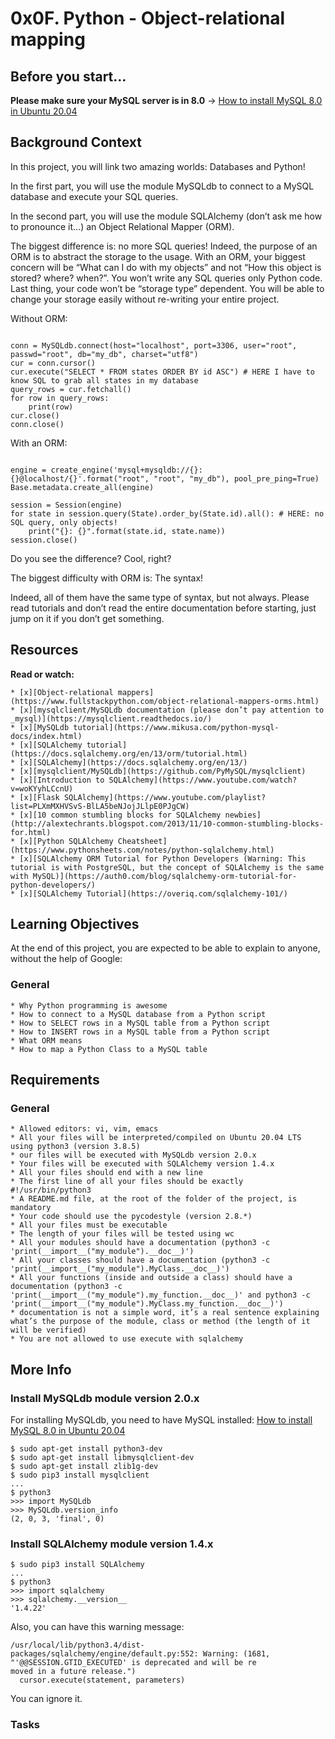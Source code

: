# 0x0F. Python - Object-relational mapping
## Before you start…
__Please make sure your MySQL server is in 8.0__ -> [How to install MySQL 8.0 in Ubuntu 20.04](https://intranet.alxswe.com/projects/272)

## Background Context

In this project, you will link two amazing worlds: Databases and Python!

In the first part, you will use the module MySQLdb to connect to a MySQL database and execute your SQL queries.

In the second part, you will use the module SQLAlchemy (don’t ask me how to pronounce it…) an Object Relational Mapper (ORM).

The biggest difference is: no more SQL queries! Indeed, the purpose of an ORM is to abstract the storage to the usage. With an ORM, your biggest concern will be “What can I do with my objects” and not “How this object is stored? where? when?”. You won’t write any SQL queries only Python code. Last thing, your code won’t be “storage type” dependent. You will be able to change your storage easily without re-writing your entire project.

Without ORM:

```

conn = MySQLdb.connect(host="localhost", port=3306, user="root", passwd="root", db="my_db", charset="utf8")
cur = conn.cursor()
cur.execute("SELECT * FROM states ORDER BY id ASC") # HERE I have to know SQL to grab all states in my database
query_rows = cur.fetchall()
for row in query_rows:
    print(row)
cur.close()
conn.close()

```

With an ORM:

```

engine = create_engine('mysql+mysqldb://{}:{}@localhost/{}'.format("root", "root", "my_db"), pool_pre_ping=True)
Base.metadata.create_all(engine)

session = Session(engine)
for state in session.query(State).order_by(State.id).all(): # HERE: no SQL query, only objects!
    print("{}: {}".format(state.id, state.name))
session.close()

```
Do you see the difference? Cool, right?

The biggest difficulty with ORM is: The syntax!

Indeed, all of them have the same type of syntax, but not always. Please read tutorials and don’t read the entire documentation before starting, just jump on it if you don’t get something.

## Resources

__Read or watch:__

	* [x][Object-relational mappers](https://www.fullstackpython.com/object-relational-mappers-orms.html)
	* [x][mysqlclient/MySQLdb documentation (please don’t pay attention to _mysql)](https://mysqlclient.readthedocs.io/)
	* [x][MySQLdb tutorial](https://www.mikusa.com/python-mysql-docs/index.html)
	* [x][SQLAlchemy tutorial](https://docs.sqlalchemy.org/en/13/orm/tutorial.html)
	* [x][SQLAlchemy](https://docs.sqlalchemy.org/en/13/)
	* [x][mysqlclient/MySQLdb](https://github.com/PyMySQL/mysqlclient)
	* [x][Introduction to SQLAlchemy](https://www.youtube.com/watch?v=woKYyhLCcnU)
	* [x][Flask SQLAlchemy](https://www.youtube.com/playlist?list=PLXmMXHVSvS-BlLA5beNJojJLlpE0PJgCW)
	* [x][10 common stumbling blocks for SQLAlchemy newbies](http://alextechrants.blogspot.com/2013/11/10-common-stumbling-blocks-for.html)
	* [x][Python SQLAlchemy Cheatsheet](https://www.pythonsheets.com/notes/python-sqlalchemy.html)
	* [x][SQLAlchemy ORM Tutorial for Python Developers (Warning: This tutorial is with PostgreSQL, but the concept of SQLAlchemy is the same with MySQL)](https://auth0.com/blog/sqlalchemy-orm-tutorial-for-python-developers/)
	* [x][SQLAlchemy Tutorial](https://overiq.com/sqlalchemy-101/)

## Learning Objectives

At the end of this project, you are expected to be able to explain to anyone, without the help of Google:

### General

	* Why Python programming is awesome
	* How to connect to a MySQL database from a Python script
	* How to SELECT rows in a MySQL table from a Python script
	* How to INSERT rows in a MySQL table from a Python script
	* What ORM means
	* How to map a Python Class to a MySQL table
## Requirements

### General
	* Allowed editors: vi, vim, emacs
	* All your files will be interpreted/compiled on Ubuntu 20.04 LTS using python3 (version 3.8.5)
	* our files will be executed with MySQLdb version 2.0.x
	* Your files will be executed with SQLAlchemy version 1.4.x
	* All your files should end with a new line
	* The first line of all your files should be exactly #!/usr/bin/python3
	* A README.md file, at the root of the folder of the project, is mandatory
	* Your code should use the pycodestyle (version 2.8.*)
	* All your files must be executable
	* The length of your files will be tested using wc
	* All your modules should have a documentation (python3 -c 'print(__import__("my_module").__doc__)')
	* All your classes should have a documentation (python3 -c 'print(__import__("my_module").MyClass.__doc__)')
	* All your functions (inside and outside a class) should have a documentation (python3 -c 'print(__import__("my_module").my_function.__doc__)' and python3 -c 'print(__import__("my_module").MyClass.my_function.__doc__)')
	* documentation is not a simple word, it’s a real sentence explaining what’s the purpose of the module, class or method (the length of it will be verified)
	* You are not allowed to use execute with sqlalchemy

## More Info

### Install MySQLdb module version 2.0.x

For installing MySQLdb, you need to have MySQL installed: [How to install MySQL 8.0 in Ubuntu 20.04](https://intranet.alxswe.com/projects/272)

```
$ sudo apt-get install python3-dev
$ sudo apt-get install libmysqlclient-dev
$ sudo apt-get install zlib1g-dev
$ sudo pip3 install mysqlclient
...
$ python3
>>> import MySQLdb
>>> MySQLdb.version_info 
(2, 0, 3, 'final', 0)

```

### Install SQLAlchemy module version 1.4.x

```
$ sudo pip3 install SQLAlchemy
...
$ python3
>>> import sqlalchemy
>>> sqlalchemy.__version__ 
'1.4.22'

```
Also, you can have this warning message:

```
/usr/local/lib/python3.4/dist-packages/sqlalchemy/engine/default.py:552: Warning: (1681, "'@@SESSION.GTID_EXECUTED' is deprecated and will be re
moved in a future release.")                                                                                                                    
  cursor.execute(statement, parameters)  

```
You can ignore it.


### Tasks


